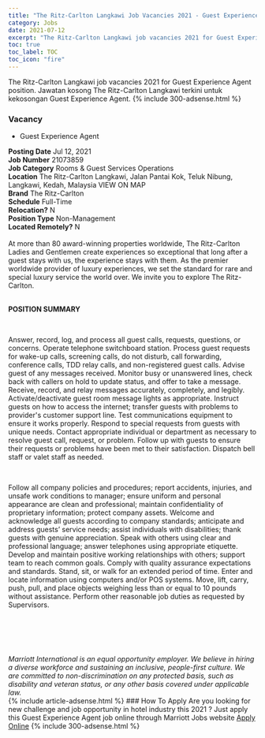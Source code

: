 ```yaml
---
title: "The Ritz-Carlton Langkawi Job Vacancies 2021 - Guest Experience Agent" 
category: Jobs 
date: 2021-07-12 
excerpt: "The Ritz-Carlton Langkawi job vacancies 2021 for Guest Experience Agent position. Jawatan kosong The Ritz-Carlton Langkawi terkini untuk kekosongan Guest Experience Agent." 
toc: true 
toc_label: TOC 
toc_icon: "fire" 
--- 
```


The Ritz-Carlton Langkawi job vacancies 2021 for Guest Experience Agent position. Jawatan kosong The Ritz-Carlton Langkawi terkini untuk kekosongan Guest Experience Agent. 
{% include 300-adsense.html %} 
### Vacancy 
- Guest Experience Agent 
<div><div><b>Posting Date</b> Jul 12, 2021<br><b>Job Number</b> 21073859<br><b>Job Category</b> Rooms &amp; Guest Services Operations<br><b>Location</b> The Ritz-Carlton Langkawi, Jalan Pantai Kok, Teluk Nibung, Langkawi, Kedah, Malaysia VIEW ON MAP<br><b>Brand</b> The Ritz-Carlton<br><b>Schedule</b> Full-Time<br><b>Relocation?</b> N<br><b>Position Type</b> Non-Management<br><b>Located Remotely?</b> N<br><br><div>    At more than 80 award-winning properties worldwide, The Ritz-Carlton Ladies and Gentlemen create experiences so exceptional that long after a guest stays with us, the experience stays with them. As the premier worldwide provider of luxury experiences, we set the standard for rare and special luxury service the world over. We invite you to explore The Ritz-Carlton.    </div><br></div><div> <p><strong>POSITION SUMMARY</strong></p> <p>&#160;</p> <p>Answer, record, log, and process all guest calls, requests, questions, or concerns. Operate telephone switchboard station. Process guest requests for wake-up calls, screening calls, do not disturb, call forwarding, conference calls, TDD relay calls, and non-registered guest calls. Advise guest of any messages received. Monitor busy or unanswered lines, check back with callers on hold to update status, and offer to take a message. Receive, record, and relay messages accurately, completely, and legibly. Activate/deactivate guest room message lights as appropriate. Instruct guests on how to access the internet; transfer guests with problems to provider's customer support line. Test communications equipment to ensure it works properly. Respond to special requests from guests with unique needs. Contact appropriate individual or department as necessary to resolve guest call, request, or problem. Follow up with guests to ensure their requests or problems have been met to their satisfaction. Dispatch bell staff or valet staff as needed.</p> <p>&#160;</p> <p>Follow all company policies and procedures; report accidents, injuries, and unsafe work conditions to manager; ensure uniform and personal appearance are clean and professional; maintain confidentiality of proprietary information; protect company assets. Welcome and acknowledge all guests according to company standards; anticipate and address guests&#8217; service needs; assist individuals with disabilities; thank guests with genuine appreciation. Speak with others using clear and professional language; answer telephones using appropriate etiquette. Develop and maintain positive working relationships with others; support team to reach common goals. Comply with quality assurance expectations and standards. Stand, sit, or walk for an extended period of time. Enter and locate information using computers and/or POS systems. Move, lift, carry, push, pull, and place objects weighing less than or equal to 10 pounds without assistance. Perform other reasonable job duties as requested by Supervisors.</p> <p>&#160;</p> <p>&#160;</p> </div> <div> &#160;</div> <em>Marriott International is an equal opportunity employer.&#160;We believe in hiring a diverse workforce and sustaining an inclusive, people-first culture.&#160;We are committed to non-discrimination on&#160;any&#160;protected&#160;basis, such as disability and veteran status, or any other basis covered under applicable law.</em><br></div> 
{% include article-adsense.html %} 
### How To Apply 
Are you looking for new challenge and job opportunity in hotel industry this 2021 ?
Just apply this Guest Experience Agent job online through Marriott Jobs website 
<a href="https://jobs.marriott.com/marriott/jobs/21073859?lang=en-us" class="btn btn--info" target="_blank" rel="nofollow noopenner">Apply Online</a> 
{% include 300-adsense.html %} 